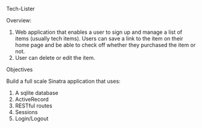 Tech-Lister


Overview:

1) Web application that enables a user to sign up and manage a list of items (usually tech items). Users can save a link to the item on their home page and be able to check off whether they purchased the item or not.
2) User can delete or edit the item.


Objectives

Build a full scale Sinatra application that uses:

1) A sqlite database
2) ActiveRecord
3) RESTful routes
4) Sessions
5) Login/Logout


